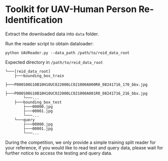 # Toolkit for UAV-Human Person Re-Identification

Extract the downloaded data into ``data`` folder.

Run the reader script to obtain dataloader:
```
python UAVReader.py --data_path /path/to/reid_data_root
```

Expected directory in `/path/to/reid_data_root`
```
└───[reid_data_root]
    ├───bounding_box_train
        ├───P000S00G10B10H10UC022000LC021000A000R0_08241716_170_bbx.jpg
        ├───P000S00G10B10H10UC022000LC021000A001R0_08241716_216_bbx.jpg
        └───...
    ├───bounding_box_test
        ├───00000.jpg
        ├───00001.jpg
        └───...
    └───query
        ├───00000.jpg
        ├───00001.jpg
        └───...
```

During the competition, we only provide a simple training split reader for your reference, if you would like to read test and query data, please wait for further notice to access the testing and query data.